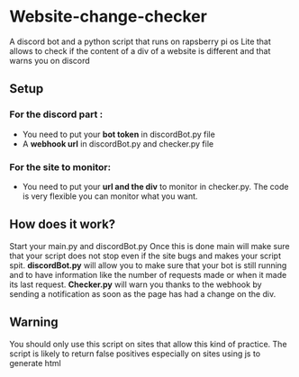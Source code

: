 # Website-change-checker
A discord bot and a python script that runs on rapsberry pi os Lite that allows to check if the content of a div of a website is different and that warns you on discord

## Setup

### For the discord part :
- You need to put your **bot token** in discordBot.py file 
- A **webhook url** in discordBot.py and checker.py file 
 
 ### For the site to monitor:
- You need to put your **url and the div** to monitor in checker.py. The code is very flexible you can monitor what you want.

## How does it work?

Start your main.py and discordBot.py
Once this is done main will make sure that your script does not stop even if the site bugs and makes your script spit.
**discordBot.py** will allow you to make sure that your bot is still running and to have information like the number of requests made or when it made its last request.
**Checker.py** will warn you thanks to the webhook by sending a notification as soon as the page has had a change on the div.

## Warning

You should only use this script on sites that allow this kind of practice.
The script is likely to return false positives especially on sites using js to generate html
